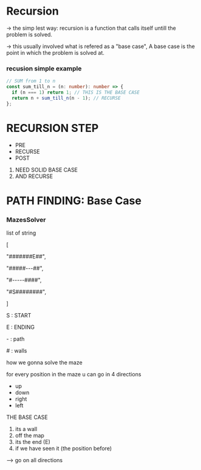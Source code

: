 # Recursion

-> the simp lest way: recursion is a function that calls itself untill the problem is solved.

-> this usually involved what is refered as a "base case", A base case is the point in which the problem is solved at.

### recusion simple example

```ts
// SUM from 1 to n
const sum_till_n = (n: number): number => {
  if (n === 1) return 1; // THIS IS THE BASE CASE
  return n + sum_till_n(n - 1); // RECURSE
};
```

# RECURSION STEP

- PRE
- RECURSE
- POST

1. NEED SOLID BASE CASE
1. AND RECURSE

# PATH FINDING: Base Case

### MazesSolver

list of string

[

"#######E##",

"#####---##",

"#-----####",

"#S########",

]

S : START

E : ENDING

\- : path

\# : walls

how we gonna solve the maze

for every position in the maze u can go in 4 directions

- up
- down
- right
- left

THE BASE CASE

1. its a wall
2. off the map
3. its the end (E)
4. if we have seen it (the position before)

--> go on all directions
